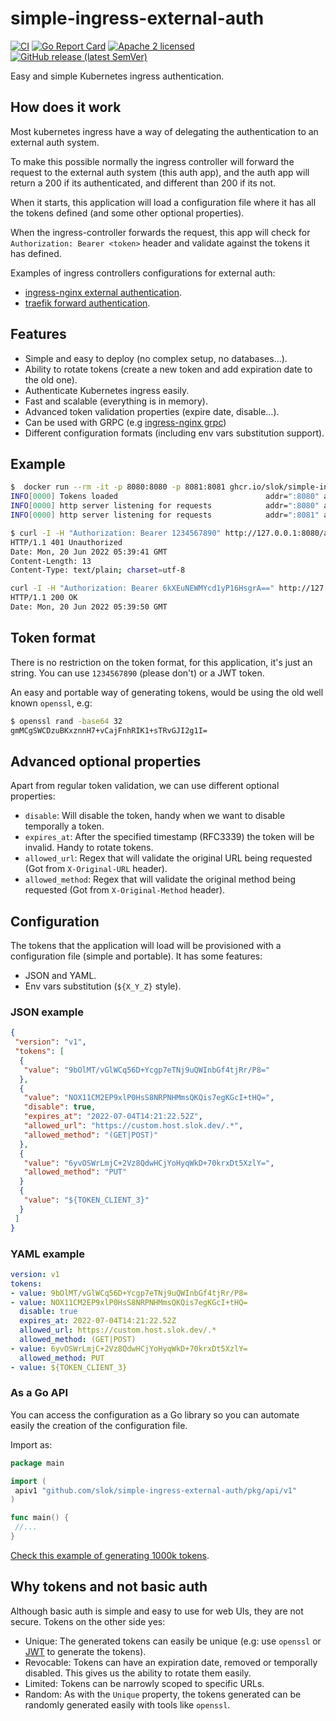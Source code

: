 # simple-ingress-external-auth

[![CI](https://github.com/slok/simple-ingress-external-auth/actions/workflows/ci.yaml/badge.svg?branch=main)](https://github.com/slok/simple-ingress-external-auth/actions/workflows/ci.yaml)
[![Go Report Card](https://goreportcard.com/badge/github.com/slok/simple-ingress-external-auth)](https://goreportcard.com/report/github.com/slok/simple-ingress-external-auth)
[![Apache 2 licensed](https://img.shields.io/badge/license-Apache2-blue.svg)](https://raw.githubusercontent.com/slok/simple-ingress-external-auth/master/LICENSE)
[![GitHub release (latest SemVer)](https://img.shields.io/github/v/release/slok/simple-ingress-external-auth)](https://github.com/slok/simple-ingress-external-auth/releases/latest)

Easy and simple Kubernetes ingress authentication.

## How does it work

Most kubernetes ingress have a way of delegating the authentication to an external auth system.

To make this possible normally the ingress controller will forward the request to the external auth system (this auth app), and the auth app will return a 200 if its authenticated, and different than 200 if its not.

When it starts, this application will load a configuration file where it has all the tokens defined (and some other optional properties).

When the ingress-controller forwards the request, this app will check for `Authorization: Bearer <token>` header and validate against the tokens it has defined.

Examples of ingress controllers configurations for external auth:

- [ingress-nginx external authentication](https://kubernetes.github.io/ingress-nginx/user-guide/nginx-configuration/annotations/#external-authentication).
- [traefik forward authentication](https://doc.traefik.io/traefik/v2.0/middlewares/forwardauth/).

## Features

- Simple and easy to deploy (no complex setup, no databases...).
- Ability to rotate tokens (create a new token and add expiration date to the old one).
- Authenticate Kubernetes ingress easily.
- Fast and scalable (everything is in memory).
- Advanced token validation properties (expire date, disable...).
- Can be used with GRPC (e.g [ingress-nginx grpc](https://kubernetes.github.io/ingress-nginx/examples/grpc/))
- Different configuration formats (including env vars substitution support).

## Example

```bash
$  docker run --rm -it -p 8080:8080 -p 8081:8081 ghcr.io/slok/simple-ingress-external-auth --token-config-data='{"version": "v1","tokens": [{"value": "6kXEuNEWMYcd1yP16HsgrA=="}]}'
INFO[0000] Tokens loaded                                 addr=":8080" app=simple-ingress-external-auth svc=memory.TokenRepository tokens=1 version=dev
INFO[0000] http server listening for requests            addr=":8080" app=simple-ingress-external-auth version=dev
INFO[0000] http server listening for requests            addr=":8081" app=simple-ingress-external-auth health-check=/status metrics=/metrics pprof=/debug/pprof version=dev
```

```bash
$ curl -I -H "Authorization: Bearer 1234567890" http://127.0.0.1:8080/auth
HTTP/1.1 401 Unauthorized
Date: Mon, 20 Jun 2022 05:39:41 GMT
Content-Length: 13
Content-Type: text/plain; charset=utf-8

curl -I -H "Authorization: Bearer 6kXEuNEWMYcd1yP16HsgrA==" http://127.0.0.1:8080/auth
HTTP/1.1 200 OK
Date: Mon, 20 Jun 2022 05:39:50 GMT
```

## Token format

There is no restriction on the token format, for this application, it's just an string. You can use `1234567890` (please don't) or a JWT token.

An easy and portable way of generating tokens, would be using the old well known `openssl`, e.g:

```bash
$ openssl rand -base64 32
gmMCgSWCDzuBKxznnH7+vCajFnhRIK1+sTRvGJI2g1I=
```

## Advanced optional properties

Apart from regular token validation, we can use different optional properties:

- `disable`: Will disable the token, handy when we want to disable temporally a token.
- `expires_at`: After the specified timestamp (RFC3339) the token will be invalid. Handy to rotate tokens.
- `allowed_url`: Regex that will validate the original URL being requested (Got from `X-Original-URL` header).
- `allowed_method`: Regex that will validate the original method being requested (Got from `X-Original-Method` header).

## Configuration

The tokens that the application will load will be provisioned with a configuration file (simple and portable). It has some features:

- JSON and YAML.
- Env vars substitution (`${X_Y_Z}` style).

### JSON example

```json
{
 "version": "v1",
 "tokens": [
  {
   "value": "9bOlMT/vGlWCq56D+Ycgp7eTNj9uQWInbGf4tjRr/P8="
  },
  {
   "value": "NOX11CM2EP9xlP0HsS8NRPNHMmsQKQis7egKGcI+tHQ=",
   "disable": true,
   "expires_at": "2022-07-04T14:21:22.52Z",
   "allowed_url": "https://custom.host.slok.dev/.*",
   "allowed_method": "(GET|POST)"
  },
  {
   "value": "6yvOSWrLmjC+2Vz8QdwHCjYoHyqWkD+70krxDt5XzlY=",
   "allowed_method": "PUT"
  }
  {
   "value": "${TOKEN_CLIENT_3}"
  }
 ]
}
```

### YAML example

```yaml
version: v1
tokens:
- value: 9bOlMT/vGlWCq56D+Ycgp7eTNj9uQWInbGf4tjRr/P8=
- value: NOX11CM2EP9xlP0HsS8NRPNHMmsQKQis7egKGcI+tHQ=
  disable: true
  expires_at: 2022-07-04T14:21:22.52Z
  allowed_url: https://custom.host.slok.dev/.*
  allowed_method: (GET|POST)
- value: 6yvOSWrLmjC+2Vz8QdwHCjYoHyqWkD+70krxDt5XzlY=
  allowed_method: PUT
- value: ${TOKEN_CLIENT_3}
```

### As a Go API

You can access the configuration as a Go library so you can automate easily the creation of the configuration file.

Import as:

```go
package main

import (
 apiv1 "github.com/slok/simple-ingress-external-auth/pkg/api/v1"
)

func main() {
 //...
}
```

[Check this example of generating 1000k tokens](examples/config-generator).

## Why tokens and not basic auth

Although basic auth is simple and easy to use for web UIs, they are not secure. Tokens on the other side yes:

- Unique: The generated tokens can easily be unique (e.g: use `openssl` or [JWT](https://jwt.io/) to generate the tokens).
- Revocable: Tokens can have an expiration date, removed or temporally disabled. This gives us the ability to rotate them easily.
- Limited: Tokens can be narrowly scoped to specific URLs.
- Random: As with the `Unique` property, the tokens generated can be randomly generated easily with tools like `openssl`.
